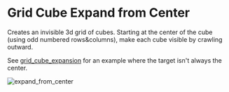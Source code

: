 # Grid Cube Expand from Center

Creates an invisible 3d grid of cubes. Starting at the center of the cube (using odd numbered rows&columns), make each cube visible by crawling outward. 

See [grid_cube_expansion](https://github.com/needmorecowbell/visualized_algorithms/tree/main/grid_cube_expansion) for an example where the target isn't always the center.

![expand_from_center](https://user-images.githubusercontent.com/7833164/147963140-6a60c62f-7364-494b-aac9-89f85a8228bf.gif)
